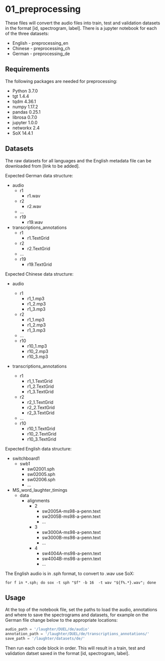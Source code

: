 # 01_preprocessing
These files will convert the audio files into train, test and validation datasets in the format [id, spectrogram, label]. There is a jupyter notebook for each of the three datasets:
* English - preprocessing_en
* Chinese - preprocessing_ch
* German - preprocessing_de

## Requirements
The following packages are needed for preprocessing:
* Python 3.7.0
* tgt 1.4.4
* tqdm 4.36.1
* numpy 1.17.2
* pandas 0.25.1
* librosa 0.7.0
* jupyter 1.0.0
* networkx 2.4
* SoX 14.4.1

## Datasets
The raw datasets for all languages and the English metadata file can be downloaded from [link to be added].

Expected German data structure:

* audio
  * r1
    * r1.wav
  * r2
    * r2.wav
  * ...
  * r19
    * r19.wav
* transcriptions_annotations
  * r1
    * r1.TextGrid
  * r2
    * r2.TextGrid
  * ...
  * r19
    * r19.TextGrid

Expected Chinese data structure:

* audio
  * r1
    * r1_1.mp3
    * r1_2.mp3
    * r1_3.mp3
  * r2
    * r1_1.mp3
    * r1_2.mp3
    * r1_3.mp3
  * ...
  * r10
    * r10_1.mp3
    * r10_2.mp3
    * r10_3.mp3

* transcriptions_annotations
  * r1
    * r1_1.TextGrid
    * r1_2.TextGrid
    * r1_3.TextGrid
  * r2
    * r2_1.TextGrid
    * r2_2.TextGrid
    * r2_3.TextGrid
  * ...
  * r10
    * r10_1.TextGrid
    * r10_2.TextGrid
    * r10_3.TextGrid

Expected English data structure:

* switchboard1
  * swb1
    * sw02001.sph
    * sw02005.sph
    * sw02006.sph
    * …
* MS_word_laughter_timings
  * data
    * alignments
      * 2
        * sw2005A-ms98-a-penn.text
        * sw2005B-ms98-a-penn.text
        * ...
      * 3
        * sw3000A-ms98-a-penn.text
        * sw3000B-ms98-a-penn.text
        * ...
      * 4
        * sw4004A-ms98-a-penn.text
        * sw4004B-ms98-a-penn.text
        * ...

The English audio is in .sph format, to convert to .wav use SoX:

```shell
for f in *.sph; do sox -t sph "$f" -b 16  -t wav "${f%.*}.wav"; done
```
## Usage
At the top of the notebook file, set the paths to load the audio, annotations and where to save the spectrograms and datasets, for example on the German file change below to the appropriate locations:

```python
audio_path = '/laughter/DUEL/de/audio'
annotation_path = '/laughter/DUEL/de/transcriptions_annotations/'
save_path = '/laughter/datasets/de/'
```
Then run each code block in order. This will result in a train, test and validation datset saved in the format [id, spectrogram, label].
